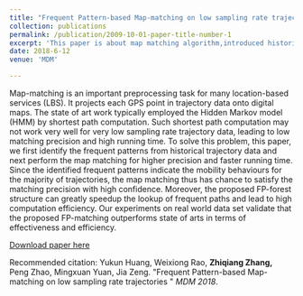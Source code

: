 ```yaml
---
title: "Frequent Pattern-based Map-matching on low sampling rate trajectories"
collection: publications
permalink: /publication/2009-10-01-paper-title-number-1
excerpt: 'This paper is about map matching algorithm,introduced historical trajectory database.'
date: 2018-6-12
venue: 'MDM'

---
```

Map-matching is an important preprocessing task for many location-based services (LBS). It projects each GPS point in trajectory data onto digital maps. The state of art work typically employed the Hidden Markov model (HMM) by shortest path computation. Such shortest path computation may not work very well for very low sampling rate trajectory data, leading to low matching precision and high running time. To solve this problem, this paper, we first identify the frequent patterns from historical trajectory data and next perform the map matching for higher precision and faster running time. Since the identified frequent patterns indicate the mobility behaviours for the majority of trajectories, the map matching thus has chance to satisfy the matching precision with high confidence. Moreover, the proposed FP-forest structure can greatly speedup the lookup of frequent paths and lead to high computation efficiency. Our experiments on real world data set validate that the proposed FP-matching outperforms state of arts in terms of effectiveness and efficiency.

[Download paper here](http://zhiqiang11.github.io/files/fp.pdf)

Recommended citation: Yukun Huang, Weixiong Rao, **Zhiqiang Zhang,** Peng Zhao, Mingxuan Yuan, Jia Zeng.  &quot;Frequent Pattern-based Map-matching on low sampling rate trajectories &quot; <i>MDM 2018</i>. 

